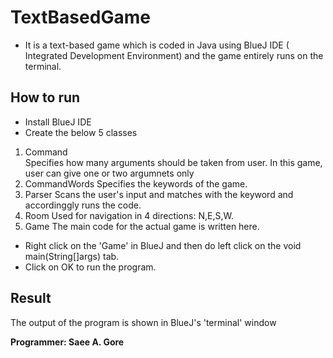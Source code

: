 # TextBasedGame
  - It is a text-based game which is coded in Java using BlueJ IDE ( Integrated Development Environment) and the game entirely runs on the terminal.

## How to run
- Install BlueJ IDE
- Create the below 5 classes 
 1. Command  
      Specifies how many arguments should be taken from user. In this game, user can give one or two argumnets only
 2. CommandWords
     Specifies the keywords of the game.
 3. Parser
     Scans the user's input and matches with the keyword and accordinggly runs the code.
 4. Room
      Used for navigation in 4 directions: N,E,S,W.
 5. Game
      The main code for the actual game is written here.
      
- Right click on the 'Game' in BlueJ and then do left click on the void main(String[]args) tab.
- Click on OK to run the program.

## Result
 The output of the program is shown in BlueJ's 'terminal' window

**Programmer: Saee A. Gore**
